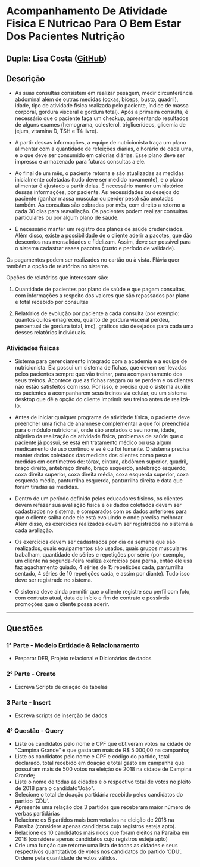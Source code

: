 # Acompanhamento De Atividade Fisica E Nutricao Para O Bem Estar Dos Pacientes Nutrição

## Dupla: **Lisa Costa** ([GitHub](https://github.com/lisacsiqueira))

## Descrição

- As suas consultas consistem em realizar pesagem, medir circunferência abdominal além de outras medidas (coxas, bíceps, busto, quadril), idade, tipo de atividade física realizada pelo paciente, índice de massa corporal, gordura visceral e gordura total). Após a primeira consulta, é necessário que o paciente faça um checkup, apresentando resultados de alguns exames (hemograma, colesterol, triglicerídeos, glicemia de jejum, vitamina D, TSH e T4 livre).

- A partir dessas informações, a equipe de nutricionista traça um plano alimentar com a quantidade de refeições diárias, o horário de cada uma, e o que deve ser consumido em calorias diárias. Esse plano deve ser impresso e armazenado para futuras consultas a ele.

- Ao final de um mês, o paciente retorna e são atualizadas as medidas inicialmente coletadas (tudo deve ser medido novamente), e o plano alimentar é ajustado a partir delas. É necessário manter um histórico dessas informações, por paciente. As necessidades ou desejos do paciente (ganhar massa muscular ou perder peso) são anotadas também. As consultas são cobradas por mês, com direito a retorno a cada 30 dias para reavaliação. Os pacientes podem realizar consultas particulares ou por algum plano de saúde.

- É necessário manter um registro dos planos de saúde credenciados. Além disso, existe a possibilidade de o cliente aderir a pacotes, que dão descontos nas mensalidades e fidelizam. Assim, deve ser possível para o sistema cadastrar esses pacotes (custo e período de validade).

Os pagamentos podem ser realizados no cartão ou à vista. Flávia quer também a opção de relatórios no sistema.

Opções de relatórios que interessam são:

1. Quantidade de pacientes por plano de saúde e que pagam consultas, com informações a respeito dos valores que são repassados por plano e total recebido por consultas

2. Relatórios de evolução por paciente a cada consulta (por exemplo: quantos quilos emagreceu, quanto de gordura visceral perdeu, percentual de gordura total, imc), gráficos são desejados para cada uma desses relatórios individuais.

### Atividades físicas

- Sistema para gerenciamento integrado com a academia e a equipe de nutricionista. Ela possui um sistema de fichas, que devem ser levadas pelos pacientes sempre que vão treinar, para acompanhamento dos seus treinos. Acontece que as fichas rasgam ou se perdem e os clientes não estão satisfeitos com isso. Por isso, é preciso que o sistema auxilie os pacientes a acompanharem seus treinos via celular, ou um sistema desktop que dê a opção do cliente imprimir seu treino antes de realizá-lo.

- Antes de iniciar qualquer programa de atividade física, o paciente deve preencher uma ficha de anamnese complementar a que foi preenchida para o módulo nutricional, onde são anotados o seu nome, idade, objetivo da realização da atividade física, problemas de saúde que o paciente já possui, se está em tratamento médico ou usa algum medicamento de uso contínuo e se é ou foi fumante. O sistema precisa manter dados coletados das medidas dos clientes como peso e medidas em centímetros de: tórax, cintura, abdômen superior, quadril, braço direito, antebraço direito, braço esquerdo, antebraço esquerdo, coxa direita superior, coxa direita média,  coxa esquerda superior, coxa esquerda média, panturrilha esquerda, panturrilha direita e data que foram tiradas as medidas.

- Dentro de um período definido pelos educadores físicos, os clientes devem refazer sua avaliação física e os dados coletados devem ser cadastrados no sistema, e comparados com os dados anteriores para que o cliente saiba onde ele está evoluindo e onde precisa melhorar. Além disso, os exercícios realizados devem ser registrados no sistema a cada avaliação.

- Os exercícios devem ser cadastrados por dia da semana que são realizados, quais equipamentos são usados, quais grupos musculares trabalham, quantidade de séries e repetições por série (por exemplo, um cliente na segunda-feira realiza exercícios para perna, então ele usa faz agachamento guiado, 4 séries de 15 repetições cada, panturrilha sentado, 4 séries de 10 repetições cada, e assim por diante). Tudo isso deve ser registrado no sistema.

- O sistema deve ainda permitir que o cliente registre seu perfil com foto, com contrato atual, data de início e fim do contrato e possíveis promoções que o cliente possa aderir.

---

## Questões

### 1° Parte - Modelo Entidade & Relacionamento

- Preparar DER, Projeto relacional e Dicionários de dados

### 2° Parte - Create

- Escreva Scripts de criação de tabelas

### 3 Parte - Insert

- Escreva scripts de inserção de dados

### 4° Questão - Query

- Liste os candidatos pelo nome e CPF que obtiveram votos na cidade de "Campina Grande" e que gastaram mais de R$ 5.000,00 na campanha;
- Liste os candidatos pelo nome e CPF e código do partido, total declarado, total recebido em doação e  total gasto em campanha que possuíram mais de 500 votos na eleição de 2018 na cidade de Campina Grande;
- Liste o nome de todas as cidades e o respectivo total de votos no pleito de 2018 para o candidato"João". 
- Selecione o total de doação partidária recebido pelos candidatos do partido ‘CDU’.
- Apresente uma relação dos 3 partidos que receberam maior número de verbas partidárias 
- Relacione os 5 partidos mais bem votados na eleição de 2018 na Paraíba (considere apenas candidatos cujo registros esteja apto).
- Relacione os 10 candidatos mais ricos que foram eleitos na Paraíba em 2018 (considere apenas candidatos cujo registros esteja apto)
- Crie uma função que retorne uma lista de todas as cidades e seus respectivos quantitativos de votos nos candidatos do partido ‘CDU’. Ordene pela quantidade de votos válidos.


